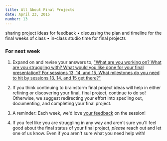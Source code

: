 ```yaml
---
title: All About Final Projects
date: April 23, 2015
number: 13
---
```


sharing project ideas for feedback • discussing the plan and timeline for the final weeks of class • in-class studio time for final projects

### For next week
1. Expand on and revise your answers to, <a href="http://dgmde15.github.io/sessions/12/#/6">"What are you working on?  What are you struggling with?  What would you like done for your final presentation?  For sessions 13, 14, and 15, What milestones do you need to hit by sessions 13, 14, and 15 get there?"</a>

1. If you think continuing to brainstorm final project ideas will help in either refining or discovering your final, final project, continue to do so!  Otherwise, we suggest redirecting your effort into spec'ing out, documenting, and completing your final project.

1. A reminder: Each week, we'd love <a href='dgmde15.github.io/feedback'>your feedback</a> on the session!

1. If you feel like you are struggling in any way and aren't sure you'll feel good about the final status of your final project, <i>please</i> reach out and let one of us know.  Even if you aren't sure what you need help with!